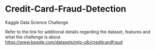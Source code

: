 # Credit-Card-Fraud-Detection
Kaggle Data Science Challenge

Refer to the link for additional details regarding the dataset, features and what the challenge is about.<br>
https://www.kaggle.com/datasets/mlg-ulb/creditcardfraud

